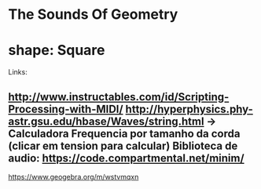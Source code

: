 #
# The Sounds Of Geometry
# shape: Square

Links:

http://www.instructables.com/id/Scripting-Processing-with-MIDI/
http://hyperphysics.phy-astr.gsu.edu/hbase/Waves/string.html   ->  Calculadora Frequencia por tamanho da corda (clicar em tension para calcular)
Biblioteca de audio:
https://code.compartmental.net/minim/
-----------------------------------------------------------------------------
https://www.geogebra.org/m/wstvmqxn

